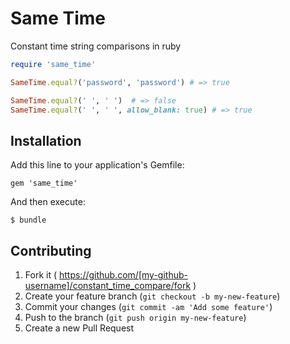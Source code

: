 # Same Time

Constant time string comparisons in ruby

```ruby
require 'same_time'

SameTime.equal?('password', 'password') # => true

SameTime.equal?(' ', ' ')  # => false
SameTime.equal?(' ', ' ', allow_blank: true) # => true
```

## Installation

Add this line to your application's Gemfile:

    gem 'same_time'

And then execute:

    $ bundle


## Contributing

1. Fork it ( https://github.com/[my-github-username]/constant_time_compare/fork )
2. Create your feature branch (`git checkout -b my-new-feature`)
3. Commit your changes (`git commit -am 'Add some feature'`)
4. Push to the branch (`git push origin my-new-feature`)
5. Create a new Pull Request
